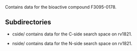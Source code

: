 Contains data for the bioactive compound F3095-0178.

## Subdirectories

- cside/ contains data for the C-side search space on rv1821.

- nside/ contains data for the N-side search space on rv1821.

